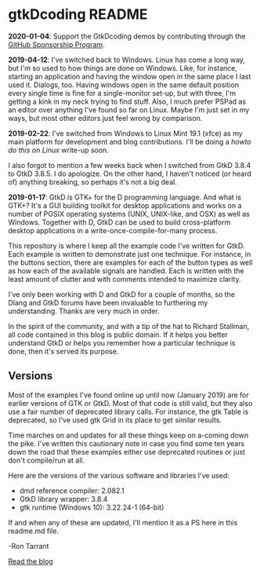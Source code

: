 # gtkDcoding README
**2020-01-04**: Support the GtkDcoding demos by contributing through the [GitHub Sponsorship Program](https://github.com/sponsors/rontarrant).

**2019-04-12**: I've switched back to Windows. Linux has come a long way, but I'm so used to how things are done on Windows. Like, for instance, starting an application and having the window open in the same place I last used it. Dialogs, too. Having windows open in the same default position every single time is fine for a single-monitor set-up, but with three, I'm getting a kink in my neck trying to find stuff. Also, I much prefer PSPad as an editor over anything I've found so far on Linux. Maybe I'm just set in my ways, but most other editors just feel wrong by comparison.

**2019-02-22**: I've switched from Windows to Linux Mint 19.1 (xfce) as my main platform for development and blog contributions. I'll be doing a *howto do this on Linux* write-up soon.

I also forgot to mention a few weeks back when I switched from GtkD 3.8.4 to GtkD 3.8.5. I do apologize. On the other hand, I haven't noticed (or heard of) anything breaking, so perhaps it's not a big deal.

**2019-01-17**: GtkD is GTK+ for the D programming language. And what is GTK+? It's a GUI building toolkit for desktop applications and works on a number of POSIX operating systems (UNIX, UNIX-like, and OSX) as well as Windows. Together with D, GtkD can be used to build cross-platform desktop applications in a write-once-compile-for-many process.

This repository is where I keep all the example code I've written for GtkD. Each example is written to demonstrate just one technique. For instance, in the buttons section, there are examples for each of the button types as well as how each of the available signals are handled. Each is written with the least amount of clutter and with comments intended to maximize clarity.

I've only been working with D and GtkD for a couple of months, so the Dlang and GtkD forums have been invaluable to furthering my understanding. Thanks are very much in order.

In the spirit of the community, and with a tip of the hat to Richard Stallman, all code contained in this blog is public domain. If it helps you better understand GtkD or helps you remember how a particular technique is done, then it's served its purpose.

## Versions
Most of the examples I've found online up until now (January 2019) are for earlier versions of GTK or GtkD. Most of that code is still valid, but they also use a fair number of deprecated library calls. For instance, the gtk Table is deprecated, so I've used gtk Grid in its place to get similar results. 

Time marches on and updates for all these things keep on a-coming down the pike. I've written this cautionary note in case you find some ten years down the road that these examples either use deprecated routines or just don't compile/run at all.

Here are the versions of the various software and libraries I've used:

- dmd reference compiler: 2.082.1 
- GtkD library wrapper: 3.8.4
- gtk runtime (Windows 10): 3.22.24-1 (64-bit) 

If and when any of these are updated, I'll mention it as a PS here in this readme.md file.

-Ron Tarrant

[Read the blog](http://gtkDcoding.com)

